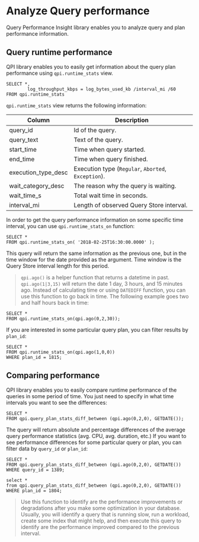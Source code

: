 # Analyze Query performance
Query Performance Insight library enables you to analyze query and plan performance information.

## Query runtime performance
QPI library enables you to easily get information about the query plan performance using `qpi.runtime_stats` view.
```
SELECT *,
		log_throughput_kbps = log_bytes_used_kb /interval_mi /60
FROM qpi.runtime_stats
```
`qpi.runtime_stats` view returns the following information:

| Column | Description |
| --- | --- |
| query_id | Id of the query. |
| query_text | Text of the query. |
| start_time| Time when query started. |
| end_time| Time when query finished. |
| execution\_type\_desc | Execution type (`Regular`, `Aborted`, `Exception`).|
| wait\_category\_desc | The reason why the query is waiting. |
| wait\_time\_s | Total wait time in seconds. |
| interval_mi| Length of observed Query Store interval. | 

In order to get the query performance information on some specific time interval, you can use `qpi.runtime_stats_on` function:
```
SELECT * 
FROM qpi.runtime_stats_on( '2018-02-25T16:30:00.0000' );
```

This query will return the same information as the previous one, but in the time window for the date provided as the argument. Time window is the Query Store interval length for this period.

> `qpi.ago()` is a helper function that returns a datetime in past. `qpi.ago(1|3,15)` will return the date 1 day, 3 hours, and 15 minutes ago. Instead of calculating time or using `DATEDIFF` function, you can use this function to go back in time. The following example goes two and half hours back in time:
```
SELECT * 
FROM qpi.runtime_stats_on(qpi.ago(0,2,30));
```

If you are interested in some particular query plan, you can filter results by `plan_id`:
```
SELECT * 
FROM qpi.runtime_stats_on(qpi.ago(1,0,0))
WHERE plan_id = 1815;
```

## Comparing performance

QPI library enables you to easily compare runtime performance of the queries in some period of time.
You just need to specify in what time intervals you want to see the differences:

```
SELECT *
FROM qpi.query_plan_stats_diff_between (qpi.ago(0,2,0), GETDATE());
```
The query will return absolute and percentage differences of the average query performance statistics (avg. CPU, avg. duration, etc.)
If you want to see performance differences for some particular query or plan, you can filter data by `query_id` or `plan_id`:
```
SELECT *
FROM qpi.query_plan_stats_diff_between (qpi.ago(0,2,0), GETDATE())
WHERE query_id = 1389;

select *
from qpi.query_plan_stats_diff_between (qpi.ago(0,2,0), GETDATE())
WHERE plan_id = 1804;
```

> Use this function to identify are the performance improvements or degradations after you make some optimization in your database. Usually, you will identify a query that is running slow, run a workload, create some index that might help, and then execute this query to identify are the performance improved compared to the previous interval.
